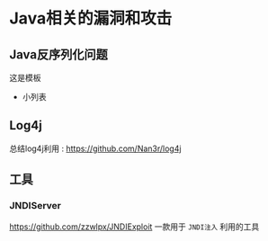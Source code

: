 # Java相关的漏洞和攻击

## Java反序列化问题

这是模板

- 小列表

## Log4j
总结log4j利用 : https://github.com/Nan3r/log4j

## 工具

### JNDIServer 

https://github.com/zzwlpx/JNDIExploit 一款用于 `JNDI注入` 利用的工具
